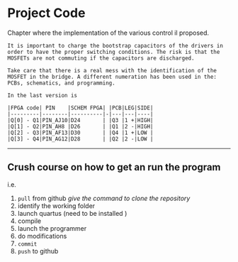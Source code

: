 # Project Code

Chapter where the implementation of the various control il proposed.

```{important} Driver bootstrap
It is important to charge the bootstrap capacitors of the drivers in order to have the proper switching conditions. The risk is that the MOSFETs are not commuting if the capacitors are discharged.
```



```{caution} 
Take care that there is a real mess with the identification of the MOSFET in the bridge. A different numeration has been used in the: PCBs, schematics, and programming.

In the last version is

|FPGA code| PIN    |SCHEM FPGA| |PCB|LEG|SIDE|
|---------|--------|----------|-|---|---|----|
|Q[0] - Q1|PIN_AJ10|D24       | |Q3 |1 +|HIGH|
|Q[1] - Q2|PIN_AH8 |D26       | |Q1 |2 -|HIGH|
|Q[2] - Q3|PIN_AF13|D30       | |Q4 |1 +|LOW |
|Q[3] - Q4|PIN_AG12|D28       | |Q2 |2 -|LOW |

```



---

## Crush course on how to get an run the program

i.e.

1. `pull` from github *give the command to clone the repository*
2. identify the working folder
3. launch quartus (need to be installed <link>)
4. compile
5. launch the programmer
6. do modifications
7. `commit`
8. `push` to github




